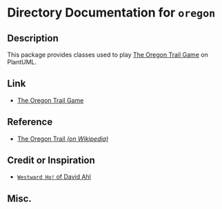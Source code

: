 # Directory Documentation for `oregon`

## Description
This package provides classes used to play [The Oregon Trail Game](https://plantuml.com/oregon-trail) on PlantUML.

## Link
- [The Oregon Trail Game](https://plantuml.com/oregon-trail)

## Reference
- [The Oregon Trail _(on Wikipedia)_](https://en.wikipedia.org/wiki/The_Oregon_Trail_%28series%29)

## Credit or Inspiration
- [`Westward Ho!` of David Ahl](http://www.atariarchives.org/bca/Chapter02_WestwardHo.php)

## Misc.

